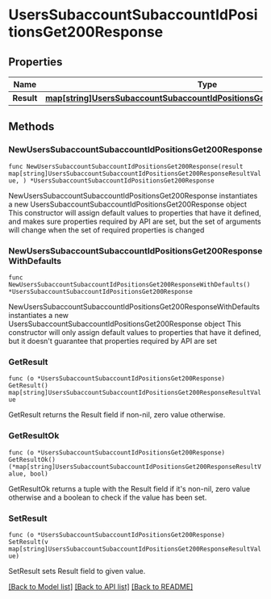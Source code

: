 # UsersSubaccountSubaccountIdPositionsGet200Response

## Properties

Name | Type | Description | Notes
------------ | ------------- | ------------- | -------------
**Result** | [**map[string]UsersSubaccountSubaccountIdPositionsGet200ResponseResultValue**](UsersSubaccountSubaccountIdPositionsGet200ResponseResultValue.md) |  | 

## Methods

### NewUsersSubaccountSubaccountIdPositionsGet200Response

`func NewUsersSubaccountSubaccountIdPositionsGet200Response(result map[string]UsersSubaccountSubaccountIdPositionsGet200ResponseResultValue, ) *UsersSubaccountSubaccountIdPositionsGet200Response`

NewUsersSubaccountSubaccountIdPositionsGet200Response instantiates a new UsersSubaccountSubaccountIdPositionsGet200Response object
This constructor will assign default values to properties that have it defined,
and makes sure properties required by API are set, but the set of arguments
will change when the set of required properties is changed

### NewUsersSubaccountSubaccountIdPositionsGet200ResponseWithDefaults

`func NewUsersSubaccountSubaccountIdPositionsGet200ResponseWithDefaults() *UsersSubaccountSubaccountIdPositionsGet200Response`

NewUsersSubaccountSubaccountIdPositionsGet200ResponseWithDefaults instantiates a new UsersSubaccountSubaccountIdPositionsGet200Response object
This constructor will only assign default values to properties that have it defined,
but it doesn't guarantee that properties required by API are set

### GetResult

`func (o *UsersSubaccountSubaccountIdPositionsGet200Response) GetResult() map[string]UsersSubaccountSubaccountIdPositionsGet200ResponseResultValue`

GetResult returns the Result field if non-nil, zero value otherwise.

### GetResultOk

`func (o *UsersSubaccountSubaccountIdPositionsGet200Response) GetResultOk() (*map[string]UsersSubaccountSubaccountIdPositionsGet200ResponseResultValue, bool)`

GetResultOk returns a tuple with the Result field if it's non-nil, zero value otherwise
and a boolean to check if the value has been set.

### SetResult

`func (o *UsersSubaccountSubaccountIdPositionsGet200Response) SetResult(v map[string]UsersSubaccountSubaccountIdPositionsGet200ResponseResultValue)`

SetResult sets Result field to given value.



[[Back to Model list]](../README.md#documentation-for-models) [[Back to API list]](../README.md#documentation-for-api-endpoints) [[Back to README]](../README.md)


